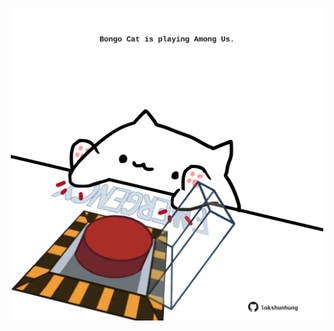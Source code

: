 <!-- built at 30/11/2023, 06:00:45 UTC -->
<p align="center">
  <img width="500" height="500" src="./ReadmeImage.svg">
</p>
